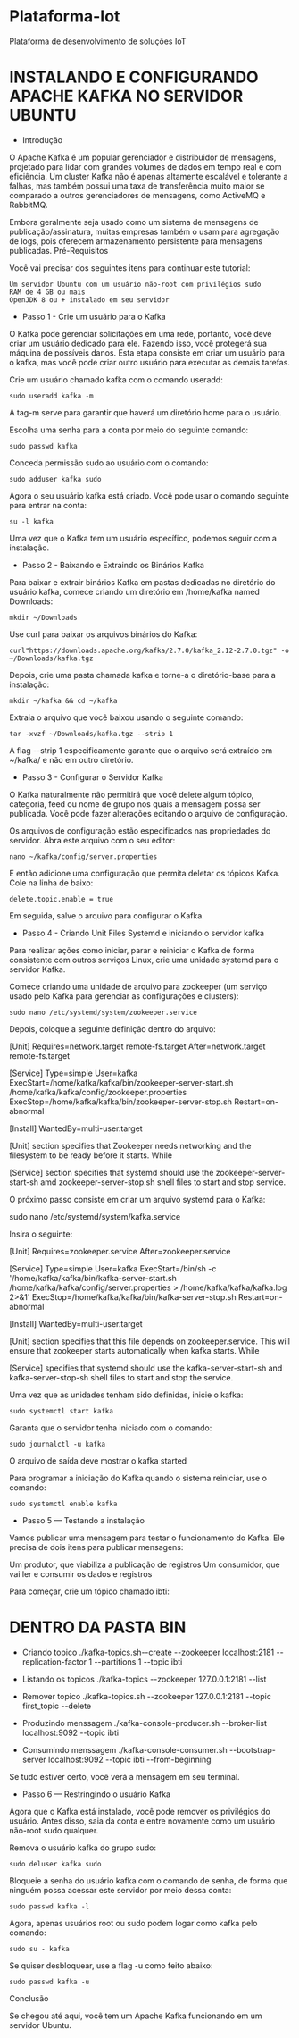 # Plataforma-Iot
Plataforma de desenvolvimento de soluções IoT
# INSTALANDO E CONFIGURANDO APACHE KAFKA NO SERVIDOR UBUNTU
* Introdução

O Apache Kafka é um popular gerenciador e distribuidor de mensagens, projetado para lidar com grandes volumes de dados em tempo real e com eficiência. Um cluster Kafka não é apenas altamente escalável e tolerante a falhas, mas também possui uma taxa de transferência muito maior se comparado a outros gerenciadores de mensagens, como ActiveMQ e RabbitMQ.

Embora geralmente seja usado como um sistema de mensagens de publicação/assinatura, muitas empresas também o usam para agregação de logs, pois oferecem armazenamento persistente para mensagens publicadas.
Pré-Requisitos

Você vai precisar dos seguintes itens para continuar este tutorial:

    Um servidor Ubuntu com um usuário não-root com privilégios sudo
    RAM de 4 GB ou mais
    OpenJDK 8 ou + instalado em seu servidor

* Passo 1 - Crie um usuário para o Kafka

O Kafka pode gerenciar solicitações em uma rede, portanto, você deve criar um usuário dedicado para ele. Fazendo isso, você protegerá sua máquina de possíveis danos. Esta etapa consiste em criar um usuário para o kafka, mas você pode criar outro usuário para executar as demais tarefas.

Crie um usuário chamado kafka com o comando useradd:

    sudo useradd kafka -m

A tag-m serve para garantir que haverá um diretório home para o usuário.

Escolha uma senha para a conta por meio do seguinte comando:

    sudo passwd kafka

Conceda permissão sudo ao usuário com o comando:

    sudo adduser kafka sudo

Agora o seu usuário kafka está criado. Você pode usar o comando seguinte para entrar na conta:

    su -l kafka

Uma vez que o Kafka tem um usuário específico, podemos seguir com a instalação.

* Passo 2 - Baixando e Extraindo os Binários Kafka

Para baixar e extrair binários Kafka em pastas dedicadas no diretório do usuário kafka, comece criando um diretório em /home/kafka named Downloads:

    mkdir ~/Downloads

Use curl para baixar os arquivos binários do Kafka:

    curl"https://downloads.apache.org/kafka/2.7.0/kafka_2.12-2.7.0.tgz" -o ~/Downloads/kafka.tgz

Depois, crie uma pasta chamada kafka e torne-a o diretório-base para a instalação:

    mkdir ~/kafka && cd ~/kafka

Extraia o arquivo que você baixou usando o seguinte comando:

    tar -xvzf ~/Downloads/kafka.tgz --strip 1

A flag --strip 1 especificamente garante que o arquivo será extraído em ~/kafka/ e não em outro diretório.

* Passo 3 - Configurar o Servidor Kafka

O Kafka naturalmente não permitirá que você delete algum tópico, categoria, feed ou nome de grupo nos quais a mensagem possa ser publicada. Você pode fazer alterações editando o arquivo de configuração.

Os arquivos de configuração estão especificados nas propriedades do servidor. Abra este arquivo com o seu editor:

    nano ~/kafka/config/server.properties

E então adicione uma configuração que permita deletar os tópicos Kafka. Cole na linha de baixo:

    delete.topic.enable = true

Em seguida, salve o arquivo para configurar o Kafka.

* Passo 4 - Criando Unit Files Systemd e iniciando o servidor kafka

Para realizar ações como iniciar, parar e reiniciar o Kafka de forma consistente com outros serviços Linux, crie uma unidade systemd para o servidor Kafka.

Comece criando uma unidade de arquivo para zookeeper (um serviço usado pelo Kafka para gerenciar as configurações e clusters):

    sudo nano /etc/systemd/system/zookeeper.service

Depois, coloque a seguinte definição dentro do arquivo:

[Unit]
Requires=network.target remote-fs.target
After=network.target remote-fs.target

[Service]
Type=simple
User=kafka
ExecStart=/home/kafka/kafka/bin/zookeeper-server-start.sh /home/kafka/kafka/config/zookeeper.properties
ExecStop=/home/kafka/kafka/bin/zookeeper-server-stop.sh
Restart=on-abnormal

[Install]
WantedBy=multi-user.target

[Unit]
section specifies that Zookeeper needs networking and the filesystem to be ready before it starts. While

[Service]
section specifies that systemd should use the zookeeper-server-start-sh amd zookeeper-server-stop.sh shell files to start and stop service.

O próximo passo consiste em criar um arquivo systemd para o Kafka:

sudo nano /etc/systemd/system/kafka.service

Insira o seguinte:

[Unit]
Requires=zookeeper.service
After=zookeeper.service

[Service]
Type=simple
User=kafka
ExecStart=/bin/sh -c '/home/kafka/kafka/bin/kafka-server-start.sh /home/kafka/kafka/config/server.properties > /home/kafka/kafka/kafka.log 2>&1'
ExecStop=/home/kafka/kafka/bin/kafka-server-stop.sh
Restart=on-abnormal

[Install]
WantedBy=multi-user.target

[Unit]
section specifies that this file depends on zookeeper.service. This will ensure that zookeeper starts automatically when kafka starts. While

[Service]
specifies that systemd should use the kafka-server-start-sh and kafka-server-stop-sh shell files to start and stop the service.

Uma vez que as unidades tenham sido definidas, inicie o kafka:

    sudo systemctl start kafka

Garanta que o servidor tenha iniciado com o comando:

    sudo journalctl -u kafka

O arquivo de saída deve mostrar o kafka started

Para programar a iniciação do Kafka quando o sistema reiniciar, use o comando:

    sudo systemctl enable kafka

* Passo 5 — Testando a instalação

Vamos publicar uma mensagem para testar o funcionamento do Kafka. Ele precisa de dois itens para publicar mensagens:

Um produtor, que viabiliza a publicação de registros Um consumidor, que vai ler e consumir os dados e registros

Para começar, crie um tópico chamado ibti:

# DENTRO DA PASTA BIN
* Criando topico
    ./kafka-topics.sh--create --zookeeper localhost:2181 --replication-factor 1 --partitions 1 --topic ibti

* Listando os topicos
    ./kafka-topics --zookeeper 127.0.0.1:2181 --list

* Remover topico
    ./kafka-topics.sh --zookeeper 127.0.0.1:2181 --topic first_topic --delete

* Produzindo menssagem
    ./kafka-console-producer.sh --broker-list localhost:9092 --topic ibti

* Consumindo menssagem
./kafka-console-consumer.sh --bootstrap-server localhost:9092 --topic ibti --from-beginning


Se tudo estiver certo, você verá a mensagem em seu terminal.
* Passo 6 — Restringindo o usuário Kafka

Agora que o Kafka está instalado, você pode remover os privilégios do usuário. Antes disso, saia da conta e entre novamente como um usuário não-root sudo qualquer.

Remova o usuário kafka do grupo sudo:

    sudo deluser kafka sudo

Bloqueie a senha do usuário kafka com o comando de senha, de forma que ninguém possa acessar este servidor por meio dessa conta:

    sudo passwd kafka -l

Agora, apenas usuários root ou sudo podem logar como kafka pelo comando:

    sudo su - kafka

Se quiser desbloquear, use a flag -u como feito abaixo:

    sudo passwd kafka -u

Conclusão

Se chegou até aqui, você tem um Apache Kafka funcionando em um servidor Ubuntu.
